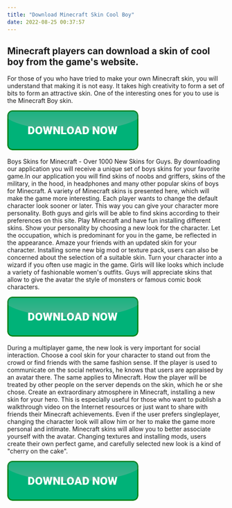 ```yaml
---
title: "Download Minecraft Skin Cool Boy"
date: 2022-08-25 00:37:57
---
```


## Minecraft players can download a skin of cool boy from the game's website.

For those of you who have tried to make your own Minecraft skin, you will understand that making it is not easy. It takes high creativity to form a set of bits to form an attractive skin. One of the interesting ones for you to use is the Minecraft Boy skin.

[![button](https://github.com/minecraftbay/minecraftbay.github.io/blob/main/dlbutton.png?raw=true)](https://minecraftsync.com/download-minecraft-skin)


Boys Skins for Minecraft - Over 1000 New Skins for Guys. By downloading our application you will receive a unique set of boys skins for your favorite game.In our application you will find skins of noobs and griffers, skins of the military, in the hood, in headphones and many other popular skins of boys for Minecraft.
A variety of Minecraft skins is presented here, which will make the game more interesting. Each player wants to change the default character look sooner or later. This way you can give your character more personality. Both guys and girls will be able to find skins according to their preferences on this site.
Play Minecraft and have fun installing different skins. Show your personality by choosing a new look for the character. Let the occupation, which is predominant for you in the game, be reflected in the appearance. Amaze your friends with an updated skin for your character.
Installing some new big mod or texture pack, users can also be concerned about the selection of a suitable skin. Turn your character into a wizard if you often use magic in the game. Girls will like looks which include a variety of fashionable women's outfits. Guys will appreciate skins that allow to give the avatar the style of monsters or famous comic book characters.

[![button](https://github.com/minecraftbay/minecraftbay.github.io/blob/main/dlbutton.png?raw=true)](https://minecraftsync.com/download-minecraft-skin)


During a multiplayer game, the new look is very important for social interaction. Choose a cool skin for your character to stand out from the crowd or find friends with the same fashion sense. If the player is used to communicate on the social networks, he knows that users are appraised by an avatar there. The same applies to Minecraft. How the player will be treated by other people on the server depends on the skin, which he or she chose.
Create an extraordinary atmosphere in Minecraft, installing a new skin for your hero. This is especially useful for those who want to publish a walkthrough video on the Internet resources or just want to share with friends their Minecraft achievements.
Even if the user prefers singleplayer, changing the character look will allow him or her to make the game more personal and intimate. Minecraft skins will allow you to better associate yourself with the avatar. Changing textures and installing mods, users create their own perfect game, and carefully selected new look is a kind of "cherry on the cake".


[![button](https://github.com/minecraftbay/minecraftbay.github.io/blob/main/dlbutton.png?raw=true)](https://minecraftsync.com/download-minecraft-skin)
